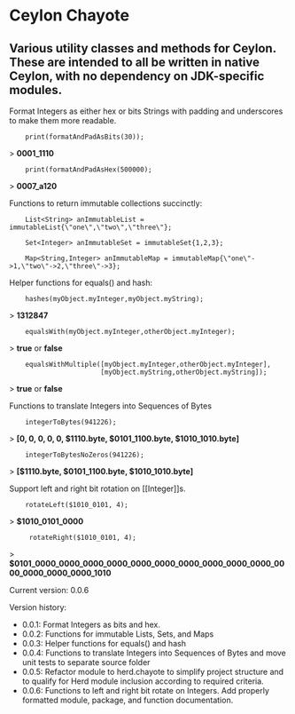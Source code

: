 Ceylon Chayote
====================

Various utility classes and methods for Ceylon.  These are intended to all be written in native Ceylon,
with no dependency on JDK-specific modules.
---------------------

 Format Integers as either hex or bits Strings with padding and underscores to make them more readable.

        print(formatAndPadAsBits(30));

 &gt; <b>0001_1110</b>

        print(formatAndPadAsHex(500000); 

 &gt; <b>0007_a120</b>

 Functions to return immutable collections succinctly:

        List<String> anImmutableList = immutableList{\"one\",\"two\",\"three\"};

        Set<Integer> anImmutableSet = immutableSet{1,2,3};

        Map<String,Integer> anImmutableMap = immutableMap{\"one\"->1,\"two\"->2,\"three\"->3};

 Helper functions for equals() and hash:

        hashes(myObject.myInteger,myObject.myString);

 &gt; <b>1312847</b>

        equalsWith(myObject.myInteger,otherObject.myInteger);

 &gt; <b>true</b> or <b>false</b>

        equalsWithMultiple([myObject.myInteger,otherObject.myInteger], 
                           [myObject.myString,otherObject.myString]);

 &gt; <b>true</b> or <b>false</b>
                       
Functions to translate Integers into Sequences of Bytes

        integerToBytes(941226);

 &gt; <b>[0, 0, 0, 0, 0, $1110.byte, $0101_1100.byte, $1010_1010.byte]</b>

        integerToBytesNoZeros(941226);
 &gt; <b>[$1110.byte, $0101_1100.byte, $1010_1010.byte]</b>
 
Support left and right bit rotation on [[Integer]]s.
 
        rotateLeft($1010_0101, 4);
 &gt; <b>$1010_0101_0000</b>

         rotateRight($1010_0101, 4);
 &gt; <b>$0101_0000_0000_0000_0000_0000_0000_0000_0000_0000_0000_0000_0000_0000_0000_1010</b>

Current version: 0.0.6

Version history:
- 0.0.1:  Format Integers as bits and hex.
- 0.0.2:  Functions for immutable Lists, Sets, and Maps
- 0.0.3:  Helper functions for equals() and hash
- 0.0.4:  Functions to translate Integers into Sequences of Bytes and move unit tests to separate source folder
- 0.0.5:  Refactor module to herd.chayote to simplify project structure and to qualify for Herd module inclusion
        according to required criteria.
- 0.0.6:  Functions to left and right bit rotate on Integers.  Add properly formatted module, package, and function 
        documentation.